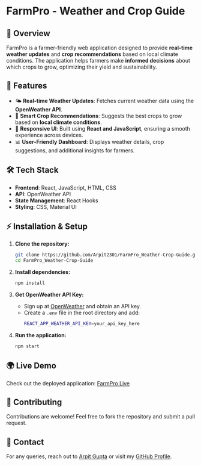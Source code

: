 # FarmPro - Weather and Crop Guide

## 🌾 Overview
FarmPro is a farmer-friendly web application designed to provide **real-time weather updates** and **crop recommendations** based on local climate conditions. The application helps farmers make **informed decisions** about which crops to grow, optimizing their yield and sustainability.

## 🚀 Features
- 🌤 **Real-time Weather Updates**: Fetches current weather data using the **OpenWeather API**.
- 🌱 **Smart Crop Recommendations**: Suggests the best crops to grow based on **local climate conditions**.
- 📱 **Responsive UI**: Built using **React and JavaScript**, ensuring a smooth experience across devices.
- 📊 **User-Friendly Dashboard**: Displays weather details, crop suggestions, and additional insights for farmers.

## 🛠 Tech Stack
- **Frontend**: React, JavaScript, HTML, CSS
- **API**: OpenWeather API
- **State Management**: React Hooks
- **Styling**: CSS, Material UI

## ⚡ Installation & Setup
1. **Clone the repository:**
   ```sh
   git clone https://github.com/Arpit2301/FarmPro_Weather-Crop-Guide.git
   cd FarmPro_Weather-Crop-Guide
   ```

2. **Install dependencies:**
   ```sh
   npm install
   ```

3. **Get OpenWeather API Key:**
   - Sign up at [OpenWeather](https://openweathermap.org/) and obtain an API key.
   - Create a `.env` file in the root directory and add:
     ```sh
     REACT_APP_WEATHER_API_KEY=your_api_key_here
     ```

4. **Run the application:**
   ```sh
   npm start
   ```

## 🌍 Live Demo
Check out the deployed application: [FarmPro Live](https://curious-blini-fc48eb.netlify.app/)

## 🤝 Contributing
Contributions are welcome! Feel free to fork the repository and submit a pull request.

## 📧 Contact
For any queries, reach out to [Arpit Gupta](mailto:apgupta976@gmail.com) or visit my [GitHub Profile](https://github.com/Arpit2301).
